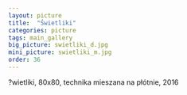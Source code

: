 ```yaml
---
layout: picture
title:  "Świetliki"
categories: picture
tags: main_gallery
big_picture: swietliki_d.jpg
mini_picture: swietliki_m.jpg
order: 36
---
```

?wietliki, 80x80, technika mieszana na płótnie, 2016

